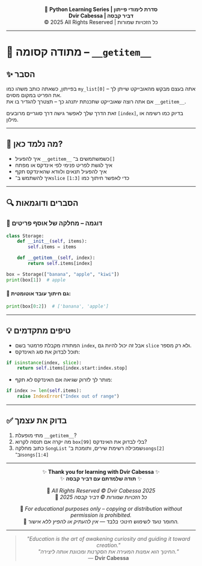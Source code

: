 <!-- DC_HEADER_START -->
<div align="center">

🐍 **Python Learning Series | סדרת לימודי פייתון**  
**Dvir Cabessa | דביר קבסה**  
© 2025 All Rights Reserved | כל הזכויות שמורות

</div>

---
<!-- DC_HEADER_END -->

# 📘 מתודה קסומה – `__getitem__`

## ✨ הסבר

בפייתון, כשאתה כותב משהו כמו `my_list[0]` – אתה בעצם מבקש מהאובייקט שייתן לך את הפריט במקום מסוים.  
אם אתה רוצה שאובייקט שתכנתת יתנהג כך – תצטרך להגדיר בו את `__getitem__`.

זאת הדרך שלך לאפשר גישה דרך סוגריים מרובעים `[index]`, בדיוק כמו רשימה או מילון.

---

## 🧠 מה נלמד כאן?

- איך להפעיל `__getitem__` כשמשתמשים ב־`[]`
- איך לגשת לפריט פנימי לפי אינדקס או מפתח
- איך להפעיל תנאים ולוודא שהאינדקס תקף
- איך להשתמש ב־`slice` כדי לאפשר חיתוך כמו `[1:3]`

---

## 🔍 הסברים ודוגמאות

### 📌 דוגמה – מחלקה של אוסף פריטים

```python
class Storage:
    def __init__(self, items):
        self.items = items

    def __getitem__(self, index):
        return self.items[index]

box = Storage(["banana", "apple", "kiwi"])
print(box[1])  # apple
````

#### 📌 גם חיתוך עובד אוטומטית:

```python
print(box[0:2])  # ['banana', 'apple']
```

---

## 💡 טיפים מתקדמים

* המתודה מקבלת פרמטר בשם `index`, אבל זה יכול להיות גם `slice` ולא רק מספר.
* תוכל לבדוק את סוג האינדקס:

```python
if isinstance(index, slice):
    return self.items[index.start:index.stop]
```

* מותר לך לזרוק שגיאה אם האינדקס לא תקף:

```python
if index >= len(self.items):
    raise IndexError("Index out of range")
```

---

## ✅ בדוק את עצמך

1. מתי מופעלת `__getitem__`?
2. מה יקרה אם תנסה לקרוא `box[99]` בלי לבדוק את האינדקס?
3. כתוב מחלקה `SongList` שמכילה רשימת שירים, ותומכת ב־`songs[2]` וב־`songs[1:4]`

<!-- DC_FOOTER_START -->
---

<div align="center">

✨ **Thank you for learning with Dvir Cabessa** ✨  
✨ **תודה שלמדתם עם דביר קבסה** ✨  

📘 *All Rights Reserved © Dvir Cabessa 2025*  
📘 *כל הזכויות שמורות © דביר קבסה 2025*  

🔗 *For educational purposes only – copying or distribution without permission is prohibited.*  
🔗 *החומר נועד לשימוש חינוכי בלבד — אין להעתיק או להפיץ ללא אישור.*

---

> _"Education is the art of awakening curiosity and guiding it toward creation."_  
> _"החינוך הוא אמנות המעירה את הסקרנות ומכוונת אותה ליצירה."_  
> — **Dvir Cabessa**

</div>
<!-- DC_FOOTER_END -->

